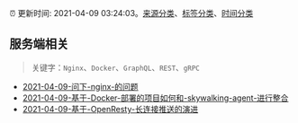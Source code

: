 :alarm_clock: 更新时间: 2021-04-09 03:24:03。[来源分类](../README.md)、[标签分类](../TAGS.md)、[时间分类](../TIMELINE.md)

## 服务端相关


> 关键字：`Nginx`、`Docker`、`GraphQL`、`REST`、`gRPC`



- [2021-04-09-问下-nginx-的问题](https://www.v2ex.com/t/769310) 
- [2021-04-09-基于-Docker-部署的项目如何和-skywalking-agent-进行整合](https://toutiao.io/k/e7fa0re) 
- [2021-04-09-基于-OpenResty-长连接推送的演进](https://toutiao.io/k/3etk65w) 